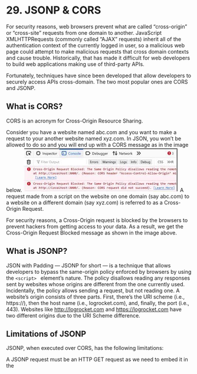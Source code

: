 # 29. JSONP & CORS

For security reasons, web browsers prevent what are called “cross-origin” or “cross-site” requests from one domain to another. JavaScript XMLHTTPRequests (commonly called “AJAX” requests) inherit all of the authentication context of the currently logged in user, so a malicious web page could attempt to make malicious requests that cross domain contexts and cause trouble. Historically, that has made it difficult for web developers to build web applications making use of third-party APIs.

Fortunately, techniques have since been developed that allow developers to securely access APIs cross-domain. The two most popular ones are CORS and JSONP.

## What is CORS?
CORS is an acronym for Cross-Origin Resource Sharing.

Consider you have a website named abc.com and you want to make a request to your another website named xyz.com. In JSON, you won’t be allowed to do so and you will end up with a CORS message as in the image below.
![](/studyMaterial/29-jsonpAndCors/cors.jpg)
A request made from a script on the website on one domain (say abc.com) to a website on a different domain (say xyz.com) is referred to as a Cross-Origin Request.

For security reasons, a Cross-Origin request is blocked by the browsers to prevent hackers from getting access to your data. As a result, we get the Cross-Origin Request Blocked message as shown in the image above.
## What is JSONP?
JSON with Padding — JSONP for short — is a technique that allows developers to bypass the same-origin policy enforced by browsers by using the `<script> ` element’s nature. The policy disallows reading any responses sent by websites whose origins are different from the one currently used. Incidentally, the policy allows sending a request, but not reading one.
A website’s origin consists of three parts. First, there’s the URI scheme (i.e., https://), then the host name (i.e., logrocket.com), and, finally, the port (i.e., 443). Websites like http://logrocket.com and https://logrocket.com have two different origins due to the URI Scheme difference.

## Limitations of JSONP
JSONP, when executed over CORS, has the following limitations:

A JSONP request must be an HTTP GET request as we need to embed it in the <script> tag.
The response that we receive cannot be parsed and will be executed as-is by the browser.
There is no possible way to get the HTTP error codes when requesting JSONP data over cross-origin.

## Resources 

https://www.filecloud.com/blog/using-jsonp-for-cross-domain-requests/
https://www.w3schools.com/js/js_json_jsonp.asp
https://dev.socrata.com/docs/cors-and-jsonp.html
https://blog.logrocket.com/jsonp-demystified-what-it-is-and-why-it-exists/
https://medium.com/developers-arena/understanding-json-jsonp-cors-and-bypassing-cors-with-jsonp-fa5f0cc4edd4


